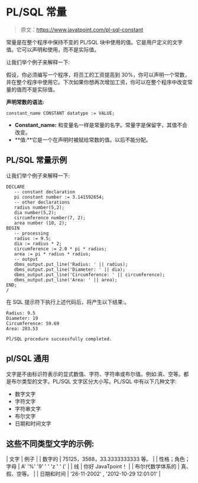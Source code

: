 # PL/SQL 常量

> 原文：<https://www.javatpoint.com/pl-sql-constant>

常量是在整个程序中保持不变的 PL/SQL 块中使用的值。它是用户定义的文字值。它可以声明和使用，而不是实际值。

让我们举个例子来解释一下:

假设，你必须编写一个程序，将员工的工资提高到 30%，你可以声明一个常数，并在整个程序中使用它。下次如果你想再次增加工资，你可以在整个程序中改变常量的值而不是实际值。

**声明常数的语法:**

```
constant_name CONSTANT datatype := VALUE;

```

*   **Constant_name:** 和变量名一样是常量的名字。常量字是保留字，其值不会改变。
*   **值:**它是一个在声明时被赋给常数的值。以后不能分配。

## PL/SQL 常量示例

让我们举个例子来解释一下:

```
DECLARE
   -- constant declaration
   pi constant number := 3.141592654;
   -- other declarations
   radius number(5,2); 
   dia number(5,2); 
   circumference number(7, 2);
   area number (10, 2);
BEGIN 
   -- processing
   radius := 9.5; 
   dia := radius * 2; 
   circumference := 2.0 * pi * radius;
   area := pi * radius * radius;
   -- output
   dbms_output.put_line('Radius: ' || radius);
   dbms_output.put_line('Diameter: ' || dia);
   dbms_output.put_line('Circumference: ' || circumference);
   dbms_output.put_line('Area: ' || area);
END;
/

```

在 SQL 提示符下执行上述代码后，将产生以下结果:。

```
Radius: 9.5
Diameter: 19
Circumference: 59.69
Area: 283.53

Pl/SQL procedure successfully completed.

```

## pl/SQL 通用

文字是不由标识符表示的显式数值、字符、字符串或布尔值。例如:真、空等。都是布尔类型的文字。PL/SQL 文字区分大小写。PL/SQL 中有以下几种文字:

*   数字文字
*   字符文字
*   字符串文字
*   布尔文字
*   日期和时间文字

## 这些不同类型文字的示例:

| 文字 | 例子 |
| 数字的 | 75125，3568，33.3333333333 等。 |
| 性格；角色；字母 | A' '%' '9' ' ' 'z ' ' (' |
| 线 | 你好 JavaTpoint！ |
| 布尔代数学体系的 | 真、假、空等。 |
| 日期和时间 | '26-11-2002' , '2012-10-29 12:01:01' |